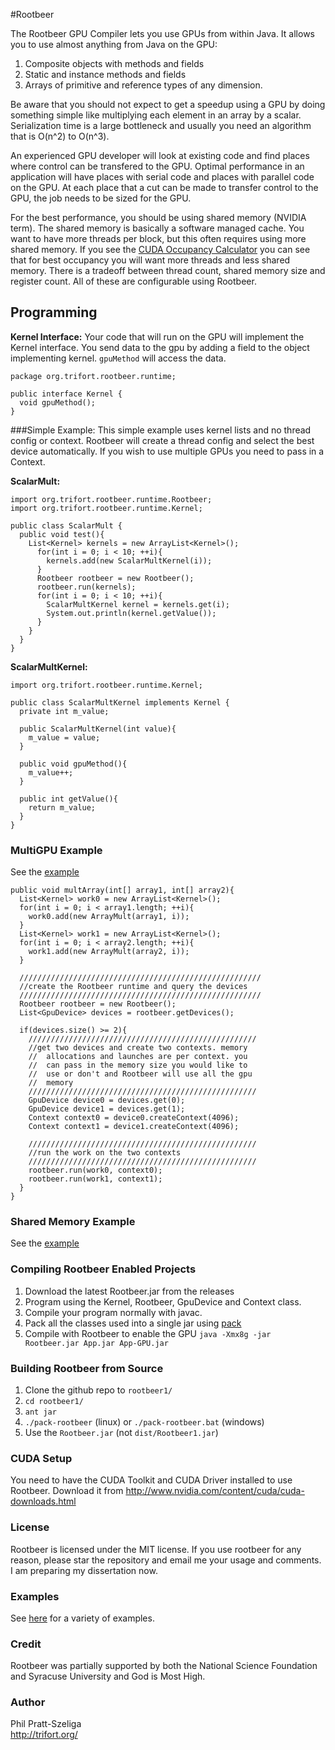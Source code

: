 #Rootbeer

The Rootbeer GPU Compiler lets you use GPUs from within Java. It allows you to use almost anything from Java on the GPU:

  1. Composite objects with methods and fields
  2. Static and instance methods and fields
  3. Arrays of primitive and reference types of any dimension.

Be aware that you should not expect to get a speedup using a GPU by doing something simple
like multiplying each element in an array by a scalar. Serialization time is a large bottleneck
and usually you need an algorithm that is O(n^2) to O(n^3).

An experienced GPU developer will look at existing code and find places where control can 
be transfered to the GPU. Optimal performance in an application will have places with serial
code and places with parallel code on the GPU. At each place that a cut can be made to transfer
control to the GPU, the job needs to be sized for the GPU.

For the best performance, you should be using shared memory (NVIDIA term). The shared memory is
basically a software managed cache. You want to have more threads per block, but this often
requires using more shared memory. If you see the [CUDA Occupancy Calculator](http://developer.download.nvidia.com/compute/cuda/CUDA_Occupancy_calculator.xls) you can see
that for best occupancy you will want more threads and less shared memory. There is a tradeoff 
between thread count, shared memory size and register count. All of these are configurable
using Rootbeer.

## Programming  
<b>Kernel Interface:</b> Your code that will run on the GPU will implement the Kernel interface.
You send data to the gpu by adding a field to the object implementing kernel. `gpuMethod` will access the data.

    package org.trifort.rootbeer.runtime;
    
    public interface Kernel {
      void gpuMethod();
    }
    
###Simple Example:
This simple example uses kernel lists and no thread config or context. Rootbeer will create a thread config and select the best device automatically. If you wish to use multiple GPUs you need to pass in a Context.

<b>ScalarMult:</b>

    import org.trifort.rootbeer.runtime.Rootbeer;
    import org.trifort.rootbeer.runtime.Kernel;
    
    public class ScalarMult {
      public void test(){
        List<Kernel> kernels = new ArrayList<Kernel>();
          for(int i = 0; i < 10; ++i){
            kernels.add(new ScalarMultKernel(i));
          }
          Rootbeer rootbeer = new Rootbeer();
          rootbeer.run(kernels);
          for(int i = 0; i < 10; ++i){
            ScalarMultKernel kernel = kernels.get(i);
            System.out.println(kernel.getValue());
          }
        }
      }
    }
    
<b>ScalarMultKernel:</b>

    import org.trifort.rootbeer.runtime.Kernel;
    
    public class ScalarMultKernel implements Kernel {
      private int m_value;
        
      public ScalarMultKernel(int value){
        m_value = value;
      }
        
      public void gpuMethod(){
        m_value++;
      }
        
      public int getValue(){
        return m_value;
      }
    }

### MultiGPU Example
See the [example](https://github.com/pcpratts/rootbeer1/tree/master/examples/MultiGpu)

    public void multArray(int[] array1, int[] array2){
      List<Kernel> work0 = new ArrayList<Kernel>();
      for(int i = 0; i < array1.length; ++i){
        work0.add(new ArrayMult(array1, i));
      }
      List<Kernel> work1 = new ArrayList<Kernel>();
      for(int i = 0; i < array2.length; ++i){
        work1.add(new ArrayMult(array2, i));
      }

      //////////////////////////////////////////////////////
      //create the Rootbeer runtime and query the devices
      //////////////////////////////////////////////////////
      Rootbeer rootbeer = new Rootbeer();
      List<GpuDevice> devices = rootbeer.getDevices();

      if(devices.size() >= 2){
        ///////////////////////////////////////////////////
        //get two devices and create two contexts. memory
        //  allocations and launches are per context. you
        //  can pass in the memory size you would like to
        //  use or don't and Rootbeer will use all the gpu
        //  memory
        ///////////////////////////////////////////////////
        GpuDevice device0 = devices.get(0);
        GpuDevice device1 = devices.get(1); 
        Context context0 = device0.createContext(4096);
        Context context1 = device1.createContext(4096);

        ///////////////////////////////////////////////////
        //run the work on the two contexts
        ///////////////////////////////////////////////////
        rootbeer.run(work0, context0);
        rootbeer.run(work1, context1);
      } 
    }

### Shared Memory Example
See the [example](https://github.com/pcpratts/rootbeer1/tree/master/gtc2013/Matrix)

### Compiling Rootbeer Enabled Projects
1. Download the latest Rootbeer.jar from the releases
2. Program using the Kernel, Rootbeer, GpuDevice and Context class.
3. Compile your program normally with javac.
4. Pack all the classes used into a single jar using [pack](https://github.com/pcpratts/pack/)
5. Compile with Rootbeer to enable the GPU
   `java -Xmx8g -jar Rootbeer.jar App.jar App-GPU.jar`

### Building Rootbeer from Source

1. Clone the github repo to `rootbeer1/`
2. `cd rootbeer1/`
3. `ant jar`
4. `./pack-rootbeer` (linux) or `./pack-rootbeer.bat` (windows)
5. Use the `Rootbeer.jar` (not `dist/Rootbeer1.jar`)

### CUDA Setup

You need to have the CUDA Toolkit and CUDA Driver installed to use Rootbeer.
Download it from http://www.nvidia.com/content/cuda/cuda-downloads.html

### License

Rootbeer is licensed under the MIT license. If you use rootbeer for any reason, please
star the repository and email me your usage and comments. I am preparing my dissertation
now.

### Examples

See [here](https://github.com/pcpratts/rootbeer1/tree/master/examples) for a variety of
examples.

### Credit

Rootbeer was partially supported by both the National Science Foundation and
Syracuse University and God is Most High.

### Author

Phil Pratt-Szeliga  
http://trifort.org/
